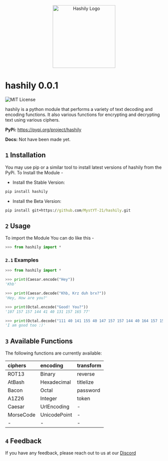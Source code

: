 <div align="center">
  <a href="https://github.com/MystYT-21/hashily">
    <img src="hashily/utils/Hashily Brand.png" alt="Hashily Logo" wdith = "300" height = "200">
  </a>
</div>

# hashily 0.0.1
![MIT License](https://img.shields.io/apm/l/atomic-design-ui.svg?)

hashily is a python module that performs a variety of text decoding and encoding functions. It also various functions for encrypting and decrypting text using various ciphers.

**PyPi:** https://pypi.org/project/hashily

**Docs:** Not have been made yet.

## `1` Installation 
You may use pip or a similar tool to install latest versions of hashily from the PyPi. To Install the Module - 

- Install the Stable Version: 
```cmd
pip install hashily
```
- Install the Beta Version:
```cmd
pip install git+https://github.com/MystYT-21/hashily.git
```
## `2` Usage 
To import the Module You can do like this - 
```py
>>> from hashily import *
```
### `2.1` Examples
```py
>>> from hashily import *

>>> print(Caesar.encode("Hey"))
'Khb'

>>> print(Caesar.decode("Khb, Krz duh brx?"))
'Hey, How are you?'

>>> print(Octal.encode("Good! You?")) 
'107 157 157 144 41 40 131 157 165 77'

>>> print(Octal.decode("111 40 141 155 40 147 157 157 144 40 164 157 157 40 72 51")) 
'I am good too :)'
```


## `3` Available Functions

The following functions are currently available:

| **ciphers** | **encoding** | **transform**|
| :--------   | :----------- | :----------- |
| ROT13       | Binary       | reverse      |
| AtBash      | Hexadecimal  | titlelize    |
| Bacon       | Octal        | password     |
| A1Z26       | Integer      | token        |
| Caesar      | UrlEncoding  | -            |
| MorseCode   | UnicodePoint | -            |
| -           | -            | -            |


## `4` Feedback

If you have any feedback, please reach out to us at our [Discord](https://discord.gg/NzR8CgvVwd)



